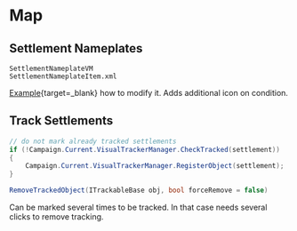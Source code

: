# Map

## Settlement Nameplates

    SettlementNameplateVM
    SettlementNameplateItem.xml

[Example](https://github.com/Litauen/LT_Education/tree/master/UI/NameplateIcon){target=_blank} how to modify it. Adds additional icon on condition.

## Track Settlements

``` cs
// do not mark already tracked settlements
if (!Campaign.Current.VisualTrackerManager.CheckTracked(settlement))
{
    Campaign.Current.VisualTrackerManager.RegisterObject(settlement);
}

RemoveTrackedObject(ITrackableBase obj, bool forceRemove = false)
```

Can be marked several times to be tracked. In that case needs several clicks to remove tracking.


